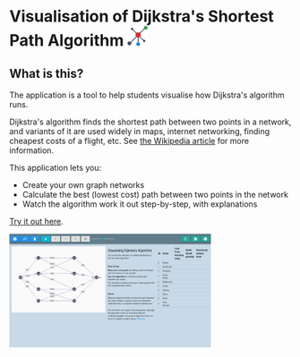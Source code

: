 # Visualisation of Dijkstra's Shortest Path Algorithm  <img src="./img/logo.svg" height="36">

## What is this?
The application is a tool to help students visualise how Dijkstra's algorithm runs.

Dijkstra's algorithm finds the shortest path between two points in a network, and variants of it are used widely in maps, internet networking, finding cheapest costs of a flight, etc. See [the Wikipedia article](https://en.wikipedia.org/wiki/Dijkstra%27s_algorithm) for more information.

This application lets you:
- Create your own graph networks
- Calculate the best (lowest cost) path between two points in the network
- Watch the algorithm work it out step-by-step, with explanations

[Try it out here](https://tanxh33.github.io/visualise-dijkstra/).

<img src="./img/app-1280.png" width="360">
